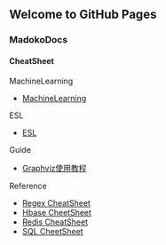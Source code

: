 
## Welcome to GitHub Pages

### MadokoDocs

#### CheatSheet

MachineLearning
- [MachineLearning](/docs/MachineLearning/out/MachineLearning.html)

ESL
- [ESL](/docs/ESL/out/ESL.html)

Guide
- [Graphviz使用教程](/docs/Guide/Graphviz使用教程.md)

Reference

- [Regex CheatSheet](/docs/Reference/Regex_CheatSheet.html)
- [Hbase CheetSheet](/docs/Reference/Hbase_CheatSheet.pdf)
- [Redis CheatSheet](/docs/Reference/Redis_CheatSheet.html)
- [SQL CheetSheet](/docs/Reference/SQL_CheatSheet.html)

